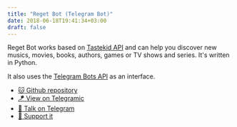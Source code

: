 ```yaml
---
title: "Reget Bot (Telegram Bot)"
date: 2018-06-18T19:41:34+03:00
draft: false
---
```


Reget Bot works based on [Tastekid API](https://tastedive.com/read/api) and can help you discover new musics, movies, books, authors, games or TV shows and series. It's written in Python.

It also uses the [Telegram Bots API](https://core.telegram.org/bots/api) as an interface.

- [:cat: Github repository](https://github.com/canelma/regetbot)   
- [:kite: View on Telegramic](https://telegramic.org/bot/regetbot)
- [:speak_no_evil: Talk on Telegram](https://t.me/regetbot)
- [:stars: Support it](https://t.me/tlgrmcbot?start=regetbot-review)
